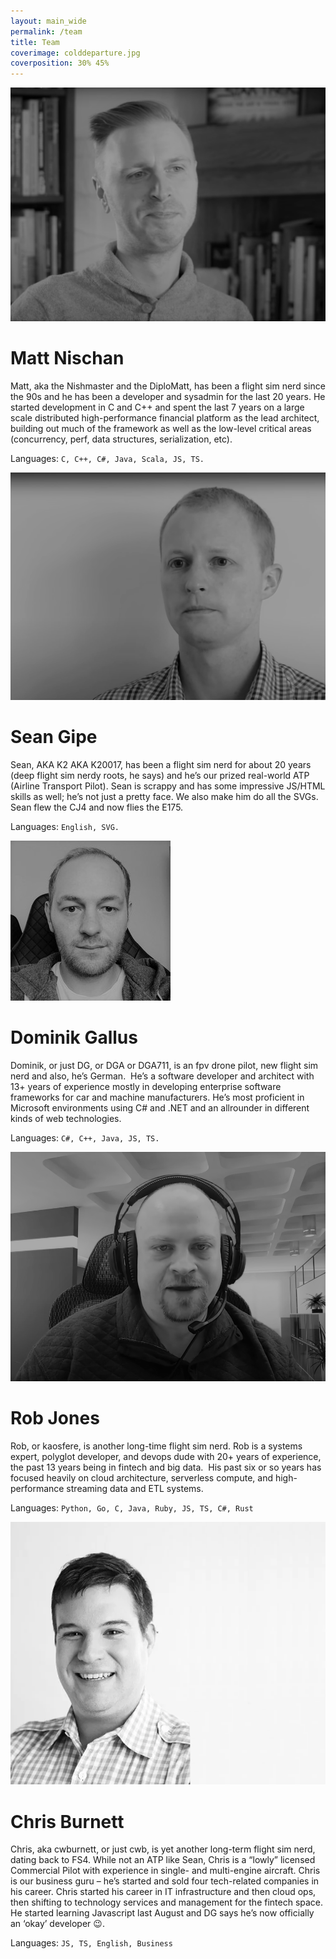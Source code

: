 ```yaml
---
layout: main_wide
permalink: /team
title: Team
coverimage: colddeparture.jpg
coverposition: 30% 45%
---
```


<div class="container-fluid">
    <div class="row" id="matt">
        <div class="col-lg-4 p-0 text-center">
            <img class="headshot img-slanted-r" src="/img/matt.png" alt="Photo of Matt Nischan">
        </div>
        <div class="col-lg-6 d-flex flex-column justify-content-center">
            <h1>Matt Nischan</h1>
            <p>
                Matt, aka the Nishmaster and the DiploMatt, has been a flight sim nerd since the 90s and he has been a
                developer and sysadmin for the last 20 years. He started development in C and C++ and spent the last 7
                years on a large scale distributed high-performance financial platform as the lead architect, building out
                much of the framework as well as the low-level critical areas (concurrency, perf, data structures,
                serialization, etc).
            </p>
            <p>
                Languages: <code>C, C++, C#, Java, Scala, JS, TS.</code>
            </p>
        </div>
        <div class="col-lg-2"></div>
    </div>
    <div class="row" id="sean">
        <div class="col-lg-2"></div>
        <div class="col-lg-4 p-0 text-center order-lg-last">
            <img class="headshot img-slanted-l" src="/img/sean.png" alt="Photo of Sean Gipe">
        </div>
        <div class="col-lg-6 d-flex flex-column justify-content-center">
            <h1>Sean Gipe</h1>
            <p>
                Sean, AKA K2 AKA K20017, has been a flight sim nerd for about 20 years (deep flight sim nerdy roots, he
                says) and he’s our prized real-world ATP (Airline Transport Pilot). Sean is scrappy and has some impressive JS/HTML skills as
                well; he’s not just a pretty face. We also make him do all the SVGs.  Sean flew the CJ4 and now flies
                the E175.
            </p>
            <p>
                Languages: <code>English, SVG.</code>
            </p>
        </div>
    </div>
    <div class="row" id="dominik">
        <div class="col-lg-4 p-0 text-center">
            <img class="headshot img-slanted-r" src="/img/dominik.jpg" alt="Photo of Dominik Gallus">
        </div>
        <div class="col-lg-6 d-flex flex-column justify-content-center">
            <h1>Dominik Gallus</h1>
            <p>
                Dominik, or just DG, or DGA or DGA711, is an fpv drone pilot, new flight sim nerd and also, he’s German.  He’s a software developer and architect with 13+ years of experience mostly in developing enterprise software frameworks for car and machine manufacturers. He’s most proficient in Microsoft environments using C# and .NET and an allrounder in different kinds of web technologies.
            </p>
            <p>
                Languages: <code>C#, C++, Java, JS, TS.</code>
            </p>
        </div>
        <div class="col-lg-2"></div>
    </div>
    <div class="row" id="rob">
        <div class="col-lg-2"></div>
        <div class="col-lg-4 p-0 text-center order-lg-last">
            <img class="headshot img-slanted-l" src="/img/rob.png" alt="Photo of Rob Jones">
        </div>
        <div class="col-lg-6 d-flex flex-column justify-content-center">
            <h1>Rob Jones</h1>
            <p>
                Rob, or kaosfere, is another long-time flight sim nerd. Rob is a systems expert, polyglot developer, and devops dude with 20+ years of experience, the past 13 years being in fintech and big data.  His past six or so years has focused heavily on cloud architecture, serverless compute, and high-performance streaming data and ETL systems.
            </p>
            <p>
                Languages: <code>Python, Go, C, Java, Ruby, JS, TS, C#, Rust</code>
            </p>
        </div>
    </div>
    <div class="row" id="chris">
        <div class="col-lg-4 p-0 text-center">
            <img class="headshot img-slanted-r" src="/img/chris2.png" alt="Photo of Chris Burnett">
        </div>
        <div class="col-lg-6 d-flex flex-column justify-content-center">
            <h1>Chris Burnett</h1>
            <p>
                Chris, aka cwburnett, or just cwb, is yet another long-term flight sim nerd, dating back to FS4. While
                not an ATP like Sean, Chris is a “lowly” licensed Commercial Pilot with experience in single- and
                multi-engine aircraft. Chris is our business guru – he’s started and sold four tech-related companies in
                his career. Chris started his career in IT infrastructure and then cloud ops, then shifting to
                technology services and management for the fintech space. He started learning Javascript last August and
                DG says he’s now officially an ‘okay’ developer 😉.
            </p>
            <p>
                Languages: <code>JS, TS, English, Business</code>
            </p>
        </div>
        <div class="col-lg-2"></div>
    </div>
</div>
